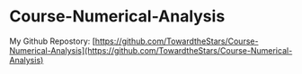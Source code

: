 # Course-Numerical-Analysis

My Github Repostory: [https://github.com/TowardtheStars/Course-Numerical-Analysis](https://github.com/TowardtheStars/Course-Numerical-Analysis)
